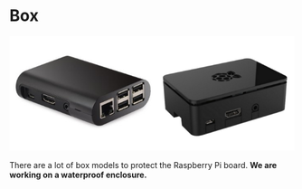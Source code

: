 # Box

![](../en/box.png)

There are a lot of box models to protect the Raspberry Pi board. 
**We are working on a waterproof enclosure.**